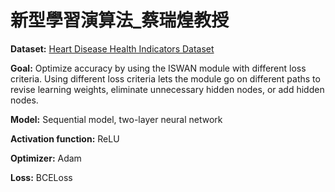<h1>新型學習演算法_蔡瑞煌教授</h1>
<p><strong>Dataset:</strong> <a href="https://www.kaggle.com/datasets/alexteboul/heart-disease-health-indicators-dataset">Heart Disease Health Indicators Dataset</a></p>
<p><strong>Goal:</strong> Optimize accuracy by using the ISWAN module with different loss criteria. Using different loss criteria lets the module go on different paths to revise learning weights, eliminate unnecessary hidden nodes, or add hidden nodes.</p>
<p><strong>Model:</strong> Sequential model, two-layer neural network</p>
<p><strong>Activation function:</strong> ReLU</p>
<p><strong>Optimizer:</strong> Adam</p>
<p><strong>Loss:</strong> BCELoss</p>


